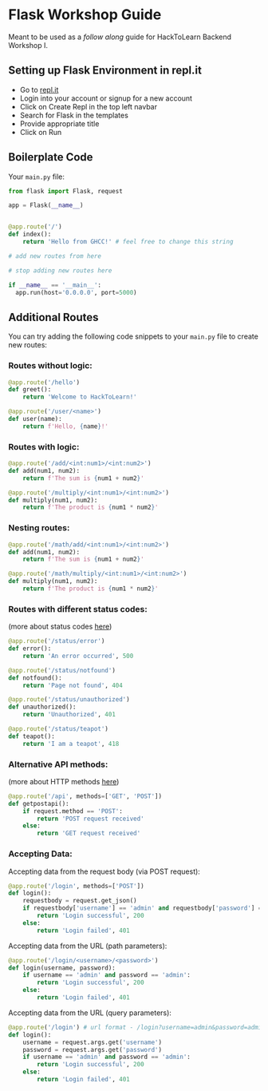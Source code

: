 # Flask Workshop Guide
Meant to be used as a _follow along_ guide for HackToLearn Backend Workshop I.

## Setting up Flask Environment in repl.it
- Go to [repl.it](https://replit.com)
- Login into your account or signup for a new account
- Click on Create Repl in the top left navbar
- Search for Flask in the templates 
- Provide appropriate title
- Click on Run

## Boilerplate Code
Your `main.py` file:
```python
from flask import Flask, request

app = Flask(__name__)


@app.route('/')
def index():
    return 'Hello from GHCC!' # feel free to change this string

# add new routes from here

# stop adding new routes here

if __name__ == '__main__':
  app.run(host='0.0.0.0', port=5000)
```

## Additional Routes
You can try adding the following code snippets to your `main.py` file to create new routes:

### Routes without logic:
```python
@app.route('/hello')
def greet():
    return 'Welcome to HackToLearn!'
```

```python
@app.route('/user/<name>')
def user(name):
    return f'Hello, {name}!'
```

### Routes with logic:
```python
@app.route('/add/<int:num1>/<int:num2>')
def add(num1, num2):
    return f'The sum is {num1 + num2}'
```

```python
@app.route('/multiply/<int:num1>/<int:num2>')
def multiply(num1, num2):
    return f'The product is {num1 * num2}'
```

### Nesting routes:

```python
@app.route('/math/add/<int:num1>/<int:num2>')
def add(num1, num2):
    return f'The sum is {num1 + num2}'

@app.route('/math/multiply/<int:num1>/<int:num2>')
def multiply(num1, num2):
    return f'The product is {num1 * num2}'
```


### Routes with different status codes:
(more about status codes [here](https://developer.mozilla.org/en-US/docs/Web/HTTP/Status))

```python
@app.route('/status/error')
def error():
    return 'An error occurred', 500
```

```python
@app.route('/status/notfound')
def notfound():
    return 'Page not found', 404
```

```python
@app.route('/status/unauthorized')
def unauthorized():
    return 'Unauthorized', 401
```

```python
@app.route('/status/teapot')
def teapot():
    return 'I am a teapot', 418
```

### Alternative API methods:
(more about HTTP methods [here](https://developer.mozilla.org/en-US/docs/Web/HTTP/Methods))

```python
@app.route('/api', methods=['GET', 'POST'])
def getpostapi():
    if request.method == 'POST':
        return 'POST request received'
    else:
        return 'GET request received'
```

### Accepting Data:

Accepting data from the request body (via POST request):
```python
@app.route('/login', methods=['POST'])
def login():
    requestbody = request.get_json()
    if requestbody['username'] == 'admin' and requestbody['password'] == 'admin':
        return 'Login successful', 200
    else:
        return 'Login failed', 401
```

Accepting data from the URL (path parameters):
```python
@app.route('/login/<username>/<password>')
def login(username, password):
    if username == 'admin' and password == 'admin':
        return 'Login successful', 200
    else:
        return 'Login failed', 401
```

Accepting data from the URL (query parameters):
```python
@app.route('/login') # url format - /login?username=admin&password=admin
def login(): 
    username = request.args.get('username')
    password = request.args.get('password')
    if username == 'admin' and password == 'admin':
        return 'Login successful', 200
    else:
        return 'Login failed', 401
```